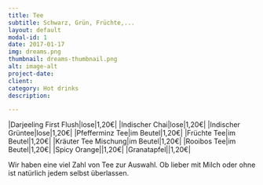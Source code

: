 ```yaml
---
title: Tee
subtitle: Schwarz, Grün, Früchte,...
layout: default
modal-id: 1
date: 2017-01-17
img: dreams.png
thumbnail: dreams-thumbnail.png
alt: image-alt
project-date: 
client: 
category: Hot drinks
description:

---
```


|Darjeeling First Flush|lose|1,20€|
|Indischer Chai|lose|1,20€|
|Indischer Grüntee|lose|1,20€|
|Pfefferminz Tee|im Beutel|1,20€|
|Früchte Tee|im Beutel|1,20€|
|Kräuter Tee Mischung|im Beutel|1,20€|
|Rooibos Tee|im Beutel|1,20€|
|Spicy Orange||1,20€|
|Granatapfel||1,20€|

Wir haben eine viel Zahl von Tee zur Auswahl. Ob lieber mit Milch oder ohne ist natürlich jedem selbst überlassen.
